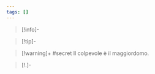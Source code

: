 ```yaml
---
tags: []
---
```

> [!info]-

> [!tip]-

> [!warning]+
> #secret
> Il colpevole è il maggiordomo.


> [!.]-

